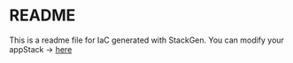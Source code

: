 # README
This is a readme file for IaC generated with StackGen.
You can modify your appStack -> [here](http://main.dev.stackgen.com/appstacks/0d164f73-ca1e-43fa-a3db-fff15d65572c)
